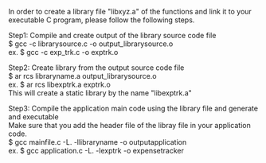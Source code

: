 In order to create a library file "libxyz.a" of the functions and link it to your executable C program, please follow the following steps. <br>


Step1: Compile and create output of the library source code file<br>
$ gcc -c librarysource.c -o output_librarysource.o <br>
ex. $ gcc -c exp_trk.c -o exptrk.o


Step2: Create library from the output source code file<br>
$ ar rcs libraryname.a output_librarysource.o<br>
ex. $ ar rcs libexptrk.a exptrk.o<br>
This will create a static library by the name "libexptrk.a" <br>


Step3: Compile the application main code using the library file and generate and executable<br>
Make sure that you add the header file of the libray file in your application code.<br>
$ gcc mainfile.c -L. -llibraryname -o outputapplication<br>
ex. $ gcc application.c -L. -lexptrk -o expensetracker
<br>
